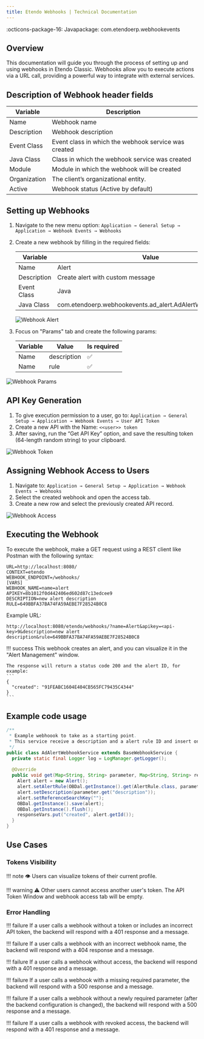 ```yaml
---
title: Etendo Webhooks | Technical Documentation
---
```


:octicons-package-16: Javapackage: com.etendoerp.webhookevents

## Overview

This documentation will guide you through the process of setting up and using webhooks in Etendo Classic. Webhooks allow you to execute actions via a URL call, providing a powerful way to integrate with external services.

## Description of Webhook header fields

| Variable        | Description                                                |
|-----------------|------------------------------------------------------------|
| Name            | Webhook name                                               |
| Description     | Webhook description                                        |
| Event Class     | Event class in which the webhook service was created       |
| Java Class      | Class in which the webhook service was created             |
| Module          | Module in which the webhook will be created                |
| Organization    | The client’s organizational entity.                        |
| Active          | Webhook status (Active by default)                         |

## Setting up Webhooks

1. Navigate to the new menu option: `Application → General Setup → Application → Webhook Events → Webhooks`
2. Create a new webhook by filling in the required fields:

    | Variable        | Value                                                      |
    |-----------------|------------------------------------------------------------|
    | Name            | Alert                                                      |
    | Description     | Create alert with custom message                           |
    | Event Class     | Java                                                       |
    | Java Class      | com.etendoerp.webhookevents.ad_alert.AdAlertWebhookService |
            
    ![Webhook Alert](/assets/developer-guide/etendo-classic/bundles/WebhookAlert.png)

3. Focus on "Params" tab and create the following params:

    | Variable        | Value                    |  Is required       |
    |-----------------|--------------------------|--------------------|
    | Name            | description              | :white_check_mark: |
    | Name            | rule                     | :white_check_mark: | 
        
![Webhook Params](/assets/developer-guide/etendo-classic/bundles/WebhookParams.png)
        

## API Key Generation

1. To give execution permission to a user, go to: `Application → General Setup → Application → Webhook Events → User API Token`
2. Create a new API with the Name: `<<user>> token`
3. After saving, run the “Get API Key” option, and save the resulting token (64-length random string) to your clipboard.
    
![Webhook Token](/assets/developer-guide/etendo-classic/bundles/WebhookToken.png)
    

## Assigning Webhook Access to Users

1. Navigate to: `Application → General Setup → Application → Webhook Events → Webhooks`
2. Select the created webhook and open the access tab.
3. Create a new row and select the previously created API record.

![Webhook Access](/assets/developer-guide/etendo-classic/bundles/WebhookAccess.png)

## Executing the Webhook

To execute the webhook, make a GET request using a REST client like Postman with the following syntax:

```
URL=http://localhost:8080/
CONTEXT=etendo
WEBHOOK_ENDPOINT=/webhooks/
[VARS]
WEBHOOK_NAME=name=alert
APIKEY=8b1012f0d442406ed602d87c13edcee9
DESCRIPTION=new alert description
RULE=649BBFA37BA74FA59AEBE7F28524B0C8
```

Example URL:

```
http://localhost:8080/etendo/webhooks/?name=Alert&apikey=<api-key>9&description=new alert description&rule=649BBFA37BA74FA59AEBE7F28524B0C8
```

!!! success
    This webhook creates an alert, and you can visualize it in the "Alert Management" window.

    The response will return a status code 200 and the alert ID, for example: 
    ```
    {
      "created": "91FEABC1604E404CB565FC79435C4344"
    }
    ```


## Example code usage

```java title="AdAlertWebhookService.java"
/**
 * Example webhoook to take as a starting point.
 * This service receive a description and a alert rule ID and insert one standard alert
 */
public class AdAlertWebhookService extends BaseWebhookService {
  private static final Logger log = LogManager.getLogger();
  
  @Override
  public void get(Map<String, String> parameter, Map<String, String> responseVars) {
    Alert alert = new Alert();
    alert.setAlertRule(OBDal.getInstance().get(AlertRule.class, parameter.get("rule")));
    alert.setDescription(parameter.get("description"));
    alert.setReferenceSearchKey("");
    OBDal.getInstance().save(alert);
    OBDal.getInstance().flush();
    responseVars.put("created", alert.getId());
  }
}
```

## Use Cases

### Tokens Visibility

!!! note
    :eye: Users can visualize tokens of their current profile.

!!! warning
    :warning: Other users cannot access another user's token. The API Token Window and webhook access tab will be empty.

### Error Handling

!!! failure
    If a user calls a webhook without a token or includes an incorrect API token, the backend will respond with a 401 response and a message.

!!! failure
    If a user calls a webhook with an incorrect webhook name, the backend will respond with a 404 response and a message.

!!! failure
    If a user calls a webhook without access, the backend will respond with a 401 response and a message.


!!! failure
    If a user calls a webhook with a missing required parameter, the backend will respond with a 500 response and a message.

!!! failure
    If a user calls a webhook without a newly required parameter (after the backend configuration is changed), the backend will respond with a 500 response and a message.

!!! failure
    If a user calls a webhook with revoked access, the backend will respond with a 401 response and a message.
